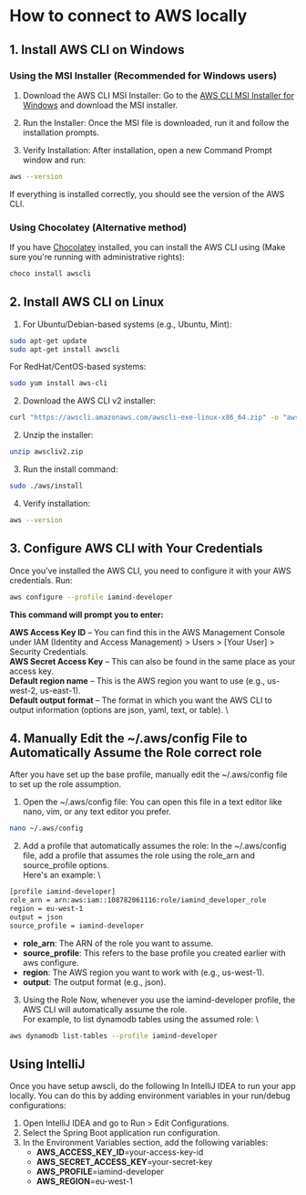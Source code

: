 # How to connect to AWS locally

## 1. Install AWS CLI on Windows
### Using the MSI Installer (Recommended for Windows users)
1. Download the AWS CLI MSI Installer: Go to the  [AWS CLI MSI Installer for Windows](https://docs.aws.amazon.com/cli/latest/userguide/install-cliv2-windows.html) and download the MSI installer.

2. Run the Installer: Once the MSI file is downloaded, run it and follow the installation prompts.

3. Verify Installation: After installation, open a new Command Prompt window and run:

```bash
aws --version
```
If everything is installed correctly, you should see the version of the AWS CLI.

### Using Chocolatey (Alternative method)
If you have [Chocolatey](https://chocolatey.org/) installed, you can install the AWS CLI using (Make sure you're running with administrative rights):

```bash
choco install awscli
```
## 2. Install AWS CLI on Linux
1. For Ubuntu/Debian-based systems (e.g., Ubuntu, Mint):
```bash
sudo apt-get update
sudo apt-get install awscli
```
For RedHat/CentOS-based systems:
```bash
sudo yum install aws-cli
```
2. Download the AWS CLI v2 installer:
```bash
curl "https://awscli.amazonaws.com/awscli-exe-linux-x86_64.zip" -o "awscliv2.zip"
```
2. Unzip the installer:
```bash
unzip awscliv2.zip
```
3. Run the install command:
```bash
sudo ./aws/install
```
4. Verify installation:
```bash
aws --version
```
## 3. Configure AWS CLI with Your Credentials
Once you’ve installed the AWS CLI, you need to configure it with your AWS credentials. Run:
```bash
aws configure --profile iamind-developer
```
**This command will prompt you to enter:**

**AWS Access Key ID** – You can find this in the AWS Management Console under IAM (Identity and Access Management) > Users > [Your User] > Security Credentials. \
**AWS Secret Access Key** – This can also be found in the same place as your access key. \
**Default region name** – This is the AWS region you want to use (e.g., us-west-2, us-east-1). \
**Default output format** – The format in which you want the AWS CLI to output information (options are json, yaml, text, or table). \

## 4.  Manually Edit the ~/.aws/config File to Automatically Assume the Role correct role
After you have set up the base profile, manually edit the ~/.aws/config file to set up the role assumption.
1. Open the ~/.aws/config file: You can open this file in a text editor like nano, vim, or any text editor you prefer.
```bash
nano ~/.aws/config
```
2. Add a profile that automatically assumes the role:
In the ~/.aws/config file, add a profile that assumes the role using the role_arn and source_profile options. \
Here's an example: \
```bash
[profile iamind-developer]
role_arn = arn:aws:iam::108782061116:role/iamind_developer_role
region = eu-west-1
output = json
source_profile = iamind-developer
```
- **role_arn**: The ARN of the role you want to assume.
- **source_profile**: This refers to the base profile you created earlier with aws configure.
- **region**: The AWS region you want to work with (e.g., us-west-1).
- **output**: The output format (e.g., json).

3. Using the Role
Now, whenever you use the iamind-developer profile, the AWS CLI will automatically assume the role. \
For example, to list dynamodb tables using the assumed role: \
```bash
aws dynamodb list-tables --profile iamind-developer
```

## Using IntelliJ
Once you have setup awscli, do the following In IntelliJ IDEA to run your app locally. You can do this by adding environment variables in your run/debug configurations:

1. Open IntelliJ IDEA and go to Run > Edit Configurations.
2. Select the Spring Boot application run configuration.
3. In the Environment Variables section, add the following variables:
    - **AWS_ACCESS_KEY_ID**=your-access-key-id
    - **AWS_SECRET_ACCESS_KEY**=your-secret-key
    - **AWS_PROFILE**=iamind-developer
    - **AWS_REGION**=eu-west-1
